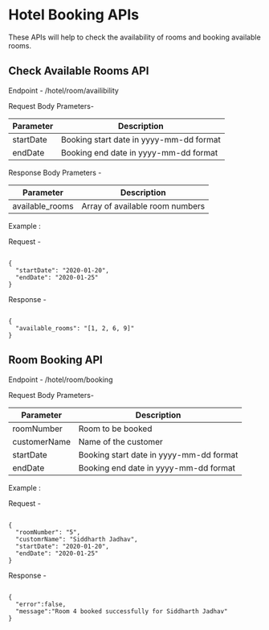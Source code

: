 # Hotel Booking APIs

These APIs will help to check the availability of rooms and booking available rooms.

## Check Available Rooms API

Endpoint - /hotel/room/availibility

Request Body Prameters-

| Parameter  | Description |
| ------------- | ------------- |
| startDate  | Booking start date in yyyy-mm-dd format |
| endDate  | Booking end date in yyyy-mm-dd format  |

Response Body Prameters -

| Parameter  | Description |
| ------------- | ------------- |
| available_rooms  | Array of available room numbers |


Example :

Request -
```

{
  "startDate": "2020-01-20",
  "endDate": "2020-01-25"
}
```

Response -
```

{
  "available_rooms": "[1, 2, 6, 9]"
}
```



## Room Booking API

Endpoint - /hotel/room/booking

Request Body Prameters-

| Parameter  | Description |
| ------------- | ------------- |
| roomNumber  | Room to be booked  |
| customerName  | Name of the customer  |
| startDate  | Booking start date in yyyy-mm-dd format |
| endDate  | Booking end date in yyyy-mm-dd format  |


Example :

Request -
```

{
  "roomNumber": "5",
  "customrName": "Siddharth Jadhav",
  "startDate": "2020-01-20",
  "endDate": "2020-01-25"
}
```

Response -
```

{
  "error":false,
  "message":"Room 4 booked successfully for Siddharth Jadhav"
}
```